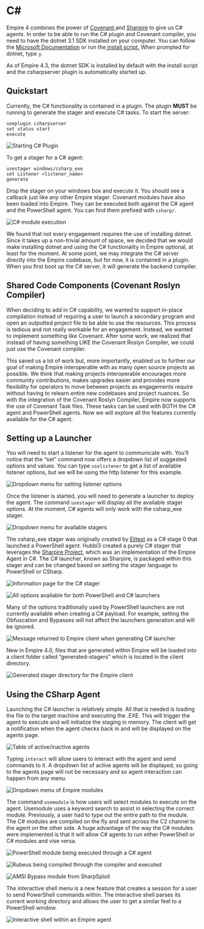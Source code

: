 # C\#

Empire 4 combines the power of [Covenant ](https://github.com/cobbr/Covenant)and [Sharpire](https://github.com/0xbadjuju/Sharpire) to give us C# agents. In order to be able to run the C# plugin and Covenant compiler, you need to have the dotnet 3.1 SDK installed on your computer. You can follow the [Microsoft Documentation](https://docs.microsoft.com/en-us/dotnet/core/install/linux-debian#supported-distributions) or run the[ install script.](csharp.md#quickstart) When prompted for dotnet, type `y`.

As of Empire 4.3, the dotnet SDK is installed by default with the install script and the csharpserver plugin is automatically started up.

## Quickstart

Currently, the C# functionality is contained in a plugin. The plugin **MUST** be running to generate the stager and execute C# tasks. To start the server:

```
useplugin csharpserver
set status start
execute
```

![Starting C# Plugin](https://i0.wp.com/www.bc-security.org/wp-content/uploads/2019/05/e4\_csharp\_plugin.png?resize=788%2C269\&ssl=1)

To get a stager for a C# agent:

```
usestager windows/csharp_exe
set Listener <listener_name>
generate
```

Drop the stager on your windows box and execute it. You should see a callback just like any other Empire stager. Covenant modules have also been loaded into Empire. They can be executed both against the C# agent and the PowerShell agent. You can find them prefixed with `csharp/`.

![C# module execution](https://user-images.githubusercontent.com/9831420/115481326-3d2da280-a201-11eb-90d3-e00595d76c0a.png)

We found that not every engagement requires the use of installing dotnet. Since it takes up a non-trivial amount of space, we decided that we would make installing dotnet and using the C# functionality in Empire optional, at least for the moment. At some point, we may integrate the C# server directly into the Empire codebase, but for now, it is contained in a plugin. When you first boot up the C# server, it will generate the backend compiler.

## Shared Code Components (Covenant Roslyn Compiler)

When deciding to add in C# capability, we wanted to support in-place compilation instead of requiring a user to launch a secondary program and open an outputted project file to be able to use the resources. This process is tedious and not really workable for an engagement. Instead, we wanted to implement something like Covenant. After some work, we realized that instead of having something LIKE the Covenant Roslyn Compiler, we could just use the Covenant compiler.

This saved us a lot of work but, more importantly, enabled us to further our goal of making Empire interoperable with as many open source projects as possible. We think that making projects interoperable encourages more community contributions, makes upgrades easier and provides more flexibility for operators to move between projects as engagements require without having to relearn entire new codebases and project nuances. So with the integration of the Covenant Roslyn Compiler, Empire now supports the use of Covenant Task files. These tasks can be used with BOTH the C# agent and PowerShell agents. Now we will explore all the features currently available for the C# agent.

## Setting up a Launcher

You will need to start a listener for the agent to communicate with. You’ll notice that the “set” command now offers a dropdown list of suggested options and values. You can type `uselistener` to get a list of available listener options, but we will be using the http listener for this example.

![Dropdown menu for setting listener options](https://i1.wp.com/www.bc-security.org/wp-content/uploads/2019/05/e4\_uselistener\_options.png?resize=656%2C448\&ssl=1)

Once the listener is started, you will need to generate a launcher to deploy the agent. The command `usestager` will display all the available stager options. At the moment, C# agents will only work with the csharp\_exe stager.

![Dropdown menu for available stagers](https://i1.wp.com/www.bc-security.org/wp-content/uploads/2019/05/e4\_stager\_choices.png?resize=608%2C434\&ssl=1)

The csharp\_exe stager was originally created by [Elitest](https://github.com/elitest) as a C# stage 0 that launched a PowerShell agent. Hubbl3 created a purely C# stager that leverages the [Sharpire Project](https://github.com/0xbadjuju/Sharpire), which was an implementation of the Empire Agent in C#. The C# launcher, known as Sharpire, is packaged within this stager and can be changed based on setting the stager language to PowerShell or CSharp.

![Information page for the C# stager](https://i1.wp.com/www.bc-security.org/wp-content/uploads/2019/05/e4\_csharp\_stager\_options.png?resize=1106%2C946\&ssl=1)

![All options available for both PowerShell and C# launchers](https://i2.wp.com/www.bc-security.org/wp-content/uploads/2019/05/e4\_csharp\_stager\_info.png?resize=986%2C232\&ssl=1)

Many of the options traditionally used by PowerShell launchers are not currently available when creating a C# payload. For example, setting the Obfuscation and Bypasses will not affect the launchers generation and will be ignored.

![Message returned to Empire client when generating C# launcher](https://i2.wp.com/www.bc-security.org/wp-content/uploads/2019/05/e4\_csharp\_stager\_compile.png?resize=1170%2C90\&ssl=1)

New in Empire 4.0, files that are generated within Empire will be loaded into a client folder called “generated-stagers” which is located in the client directory.

![Generated stager directory for the Empire client](https://i2.wp.com/www.bc-security.org/wp-content/uploads/2019/05/e4\_csharp\_exe\_location.png?resize=964%2C534\&ssl=1)

## Using the CSharp Agent

Launching the C# launcher is relatively simple. All that is needed is loading the file to the target machine and executing the .EXE. This will trigger the agent to execute and will initialize the staging in memory. The client will get a notification when the agent checks back in and will be displayed on the agents page.

![Table of active/inactive agents](https://i1.wp.com/www.bc-security.org/wp-content/uploads/2019/05/e4\_csharp\_agents.png?resize=1170%2C195\&ssl=1)

Typing `interact` will allow users to interact with the agent and send commands to it. A dropdown list of active agents will be displayed, so going to the agents page will not be necessary and so agent interaction can happen from any menu.

![Dropdown menu of Empire modules](https://i1.wp.com/www.bc-security.org/wp-content/uploads/2019/05/e4\_csharp\_modules.png?resize=1170%2C409\&ssl=1)

The command `usemodule` is how users will select modules to execute on the agent. Usemodule uses a keyword search to assist in selecting the correct module. Previously, a user had to type out the entire path to the module. The C# modules are compiled on the fly and sent across the C2 channel to the agent on the other side. A huge advantage of the way the C# modules were implemented is that it will allow C# agents to run either PowerShell or C# modules and vise versa.

![PowerShell module being executed through a C# agent](https://i0.wp.com/www.bc-security.org/wp-content/uploads/2019/05/e4\_csharp\_watson.png?resize=497%2C441\&ssl=1)

![Rubeus being compiled through the compiler and executed](https://i0.wp.com/www.bc-security.org/wp-content/uploads/2021/05/e4\_csharp\_rubeus-edited-1.png?resize=558%2C726\&ssl=1)

![AMSI Bypass module from SharpSploit](https://i1.wp.com/www.bc-security.org/wp-content/uploads/2019/05/e4\_csharp\_amsi\_bypass.png?resize=617%2C432\&ssl=1)

The interactive shell menu is a new feature that creates a session for a user to send PowerShell commands within. The interactive shell parses its current working directory and allows the user to get a similar feel to a PowerShell window.

![Interactive shell within an Empire agent](https://i0.wp.com/www.bc-security.org/wp-content/uploads/2019/05/e4\_csharp\_shell.png?resize=496%2C752\&ssl=1)
